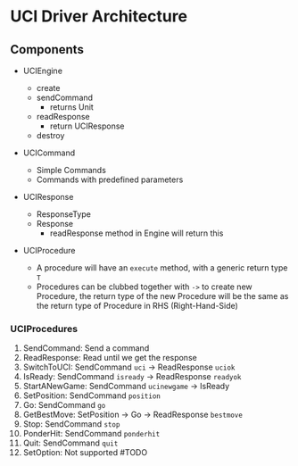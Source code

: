 # UCI Driver Architecture

## Components
- UCIEngine
    - create
    - sendCommand
        - returns Unit
    - readResponse 
        - return UCIResponse
    - destroy
       
- UCICommand
    - Simple Commands
    - Commands with predefined parameters
    
- UCIResponse
    - ResponseType
    - Response
        - readResponse method in Engine will return this

- UCIProcedure
    - A procedure will have an `execute` method, with a generic return type `T`
    - Procedures can be clubbed together with `->` to create new Procedure, the return type of the new Procedure will 
        be the same as the return type of Procedure in RHS (Right-Hand-Side)

### UCIProcedures
1. SendCommand: Send a command
2. ReadResponse: Read until we get the response
3. SwitchToUCI: SendCommand `uci` -> ReadResponse `uciok` 
4. IsReady: SendCommand `isready` -> ReadResponse `readyok`
5. StartANewGame: SendCommand `ucinewgame` -> IsReady
6. SetPosition: SendCommand `position`
7. Go: SendCommand `go`
8. GetBestMove: SetPosition -> Go -> ReadResponse `bestmove`
9. Stop: SendCommand `stop`
10. PonderHit: SendCommand `ponderhit`
11. Quit: SendCommand `quit`
12. SetOption: Not supported #TODO